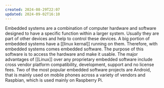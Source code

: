 ```yaml
---
created: 2024-08-29T22:07
updated: 2024-09-02T16:10
---
```

Embedded systems are a combination of computer hardware and software designed to have a specific function within a larger system. Usually they are part of other devices and help to control these devices. A big portion of embedded systems have a [[linux kernal]] running on them. Therefore, with embedded systems comes embedded software. The purpose of this software is to access the hardware and make it usable. The major advantages of [[Linux]] over any proprietary embedded software include cross vendor platform compatibility, development, support and no license fees. Two of the most popular embedded software projects are Android, that is mainly used on mobile phones across a variety of vendors and Raspbian, which is used mainly on Raspberry Pi.